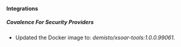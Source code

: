 
#### Integrations

##### Covalence For Security Providers

- Updated the Docker image to: *demisto/xsoar-tools:1.0.0.99061*.
